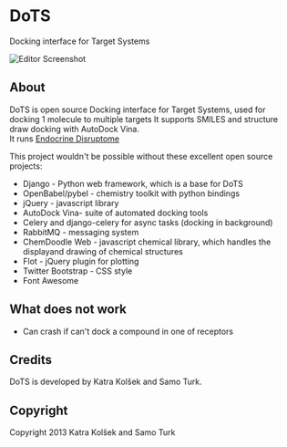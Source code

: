 DoTS
============

Docking interface for Target Systems

![Editor Screenshot](https://raw.github.com/katrakolsek/DoTS/master/DoTS_result.png)

## About

DoTS is open source Docking interface for Target Systems, used for docking 1 molecule to multiple targets
It supports SMILES and structure draw docking with AutoDock Vina.  
It runs [Endocrine Disruptome](http://endocrinedisruptome.ki.si/)  

This project wouldn't be possible without these excellent open source projects:
* Django - Python web framework, which is a base for DoTS
* OpenBabel/pybel - chemistry toolkit with python bindings
* jQuery - javascript library
* AutoDock Vina- suite of automated docking tools
* Celery and django-celery for async tasks (docking in background)
* RabbitMQ - messaging system
* ChemDoodle Web - javascript chemical library, which handles the displayand drawing of chemical structures
* Flot - jQuery plugin for plotting
* Twitter Bootstrap - CSS style
* Font Awesome


## What does not work
* Can crash if can't dock a compound in one of receptors

## Credits

DoTS is developed by Katra Kolšek and Samo Turk.

## Copyright

Copyright 2013 Katra Kolšek and Samo Turk


